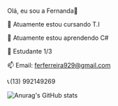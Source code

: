 Olá, eu sou a Fernanda👋

🔭 Atuamente estou cursando T.I

🌱 Atuamente estou aprendendo C# 

💬 Estudante 1/3

📫 Email: ferferreira929@gmail.com

📞 (13) 992149269

![Anurag's GitHub stats](https://github-readme-stats.vercel.app/api?username=FernandaFVitoria&show_icons=true&theme=radical)

